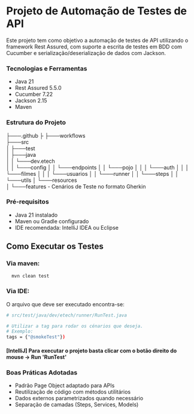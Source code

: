 # Projeto de Automação de Testes de API

Este projeto tem como objetivo a automação de testes de API utilizando o framework Rest Assured, com suporte a escrita de testes em BDD com Cucumber e serialização/deserialização de dados com Jackson.

### Tecnologias e Ferramentas
- Java 21
- Rest Assured 5.5.0
- Cucumber 7.22
- Jackson 2.15
- Maven

### Estrutura do Projeto
├───.github
├   ├───workflows  
├───src                                               
│   ├───test                                            
│       ├───java                                      
│       │   └───dev.etech                                    
│       │       └───config
│       │       └───endpoints
│       │       └───pojo
│       │       │   └───auth
│       │       │   └───filmes
│       │       │   └───usuarios
│       │       └───runner
│       │       └───steps
│       │       └───utils
│       └───resources                                 
│           └───features  - Cenários de Teste no formato Gherkin


### Pré-requisitos
- Java 21 instalado
- Maven ou Gradle configurado
- IDE recomendada: IntelliJ IDEA ou Eclipse

## Como Executar os Testes

### Via maven:
```bash
  mvn clean test
```

### Via IDE:
O arquivo que deve ser executado encontra-se:
```bash
# src/test/java/dev/etech/runner/RunTest.java

# Utilizar a tag para rodar os cénarios que deseja.
# Exemplo:
tags = {"@smokeTest"})

```

#### [IntelliJ] Para executar o projeto basta clicar com o botão direito do mouse -> Run 'RunTest'

### Boas Práticas Adotadas
- Padrão Page Object adaptado para APIs
- Reutilização de código com métodos utilitários
- Dados externos parametrizados quando necessário
- Separação de camadas (Steps, Services, Models)
